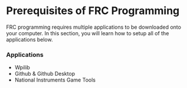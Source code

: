 # Prerequisites of FRC Programming

FRC programming requires multiple applications to be downloaded onto your computer. In this section, you will learn how to setup all of the applications below.

### Applications

 - Wpilib
 - Github & Github Desktop
 - National Instruments Game Tools